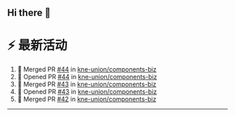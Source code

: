 ## Hi there 👋

<!--

**Here are some ideas to get you started:**

🙋‍♀️ A short introduction - what is your organization all about?
🌈 Contribution guidelines - how can the community get involved?
👩‍💻 Useful resources - where can the community find your docs? Is there anything else the community should know?
🍿 Fun facts - what does your team eat for breakfast?
🧙 Remember, you can do mighty things with the power of [Markdown](https://docs.github.com/github/writing-on-github/getting-started-with-writing-and-formatting-on-github/basic-writing-and-formatting-syntax)
-->


# ⚡ 最新活动

<!--START_SECTION:activity-->
1. 🎉 Merged PR [#44](https://github.com/kne-union/components-biz/pull/44) in [kne-union/components-biz](https://github.com/kne-union/components-biz)
2. 💪 Opened PR [#44](https://github.com/kne-union/components-biz/pull/44) in [kne-union/components-biz](https://github.com/kne-union/components-biz)
3. 🎉 Merged PR [#43](https://github.com/kne-union/components-biz/pull/43) in [kne-union/components-biz](https://github.com/kne-union/components-biz)
4. 💪 Opened PR [#43](https://github.com/kne-union/components-biz/pull/43) in [kne-union/components-biz](https://github.com/kne-union/components-biz)
5. 🎉 Merged PR [#42](https://github.com/kne-union/components-biz/pull/42) in [kne-union/components-biz](https://github.com/kne-union/components-biz)
<!--END_SECTION:activity-->

---
